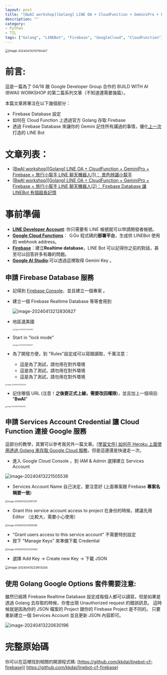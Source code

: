 ```yaml
---
layout: post
title: "[BwAI workshop][Golang] LINE OA + CloudFunction + GeminiPro + Firebase = 旅行小幫手 LINE 聊天機器人(2)： Firebase Database 讓 LINEBot 有個超長記憶"
description: ""
category: 
- Python 
- TIL
tags: ["Golang", "LINEBot", "Firebase", "GoogleCloud", "CloudFunction"]
---
```


<img src="../images/2022/image-20240413210750427.png" alt="image-20240413210750427" style="zoom:67%;" />

# 前言:

這是一篇為了 04/18 跟 Google Developer Group 合作的 BUILD WITH AI (BWAI) WORKSHOP 的第二篇系列文章（不知道還需要幾篇）。

本篇文章將專注在以下幾個部分：

- Firebase Database 設定
- 如何在 Cloud Function 上透過官方 Golang 存取 Firebase
- 透過 Firebase Database 來讓你的 Gemini 記住所有講過的事情，優化[上一次](https://www.evanlin.com/linebot-cloudfunc-firebase-gemini-workshop/)打造的 LINE Bot



# 文章列表：

-  [[BwAI workshop][Golang] LINE OA + CloudFunction + GeminiPro + Firebase = 旅行小幫手 LINE 聊天機器人(1)： 景色辨識小幫手](https://www.evanlin.com/linebot-cloudfunc-firebase-gemini-workshop/)
-  [[BwAI workshop][Golang] LINE OA + CloudFunction + GeminiPro + Firebase = 旅行小幫手 LINE 聊天機器人(2)： Firebase Database 讓 LINEBot 有個超長記憶]()


# 事前準備

- **[LINE Developer Account](https://developers.line.biz/en/)**: 你只需要有 LINE 帳號就可以申請開發者帳號。
- [**Google Cloud Functions**](https://cloud.google.com/functions?hl=zh_cn)： ＧGo 程式碼的**部署平台**，生成供 LINEBot 使用的 webhook address。
- [**Firebase**](https://firebase.google.com/)：建立**Realtime database**，LINE Bot 可以記得你之前的對話，甚至可以回答許多有趣的問題。
- **[Google AI Studio](https://aistudio.google.com/)**:可以透過這裡取得 Gemini Key 。



## 申請 Firebase Database 服務

- 記得到 [Firebase Console](https://console.firebase.google.com/)，並且建立一個專案 。

- 建立一個 Firebase Realtime Database 等等會用到

  ![image-20240413212830827](../images/2022/image-20240413212830827.png)

- 地區選美國

  <img src="../images/2022/image-20240413212903957.png" alt="image-20240413212903957" style="zoom:33%;" />

- Start in "lock mode"

  <img src="../images/2022/image-20240413212950121.png" alt="image-20240413212950121" style="zoom:33%;" />

- 為了開發方便，到 "Rules"設定成可以寫跟讀取，千萬注意：

  - 這是為了測試，請勿用在對外環境
  - 這是為了測試，請勿用在對外環境
  - 這是為了測試，請勿用在對外環境

<img src="../images/2022/image-20240413213202354.png" alt="image-20240413213202354" style="zoom:33%;" />

- 記住哪個 URL (注意！**之後要正式上線，需要改回權限**)，並且加上一個項目: "**BwAI**"

<img src="../images/2022/image-20240413213802313.png" alt="image-20240413213802313" style="zoom:33%;" />



## 申請 Services Account Credential 讓 Cloud Function 連接 Google 服務

這部分的教學，其實可以參考我另外一篇文章。[[學習文件] 如何在 Heroku 上面使用透過 Golang 來存取 Google Cloud 服務](https://www.evanlin.com/til-heroku-gcp-key/)，但是這邊還是快速走一次。

- 進入 Google Cloud Console ，到 IAM & Admin 選擇建立 Services Account

![image-20240413221505536](../images/2022/image-20240413221505536.png)

- Services Account Name 自己決定，要注意好 (上面專案跟 Firebase **專案名稱要一致**)

<img src="../images/2022/image-20240413222847247.png" alt="image-20240413222847247" style="zoom:50%;" />

- Grant this service account access to project 在身份的時候，建議先用 Editor （比較大，需要小心使用）

<img src="../images/2022/image-20240413223055288.png" alt="image-20240413223055288" style="zoom:50%;" />

- "Grant users access to this service account" 不需要特別設定
- 按下 "Manage Keys" 來準備下載 Credential 

<img src="../images/2022/image-20240413223225404.png" alt="image-20240413223225404" style="zoom:50%;" />

- 選擇 Add Key -> Create new Key -> 下載 JSON 

<img src="../images/2022/image-20240413223613244.png" alt="image-20240413223613244" style="zoom:67%;" />

## 使用 Golang Google Options 套件需要注意:

雖然已經將 Firebase Realtime Database 設定成每個人都可以讀寫，但是如果是透過 Golang 去存取的時候，你會出現 Unauthorized request 的錯誤訊息。 這時候就是因為你的 JSON 檔案的 Project 跟你的 Firebase Project 是不同的。 只要重新建立一個 Services Account 並且更新 JSON 內容即可。

![image-20240413220630196](../images/2022/image-20240413220630196.png)



#  完整原始碼

你可以在這裡找到相關的開源程式碼: [https://github.com/kkdai/linebot-cf-firebase]( https://github.com/kkdai/linebot-cf-firebase)






